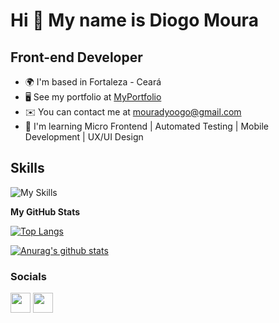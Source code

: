 
# Hi 👋 My name is Diogo Moura

## Front-end Developer

- 🌍  I'm based in Fortaleza - Ceará
- 🖥️  See my portfolio at [MyPortfolio](https://matheusaraujo.vercel.app/)
- ✉️  You can contact me at [mouradyoogo@gmail.com](mouradyoogo@gmail.com)
- 🧠  I'm learning Micro Frontend | Automated Testing | Mobile Development | UX/UI Design


## Skills
![My Skills](https://skillicons.dev/icons?i=react,next,ts,nodejs,graphql,apollo,express,prisma,sqlite,postgres,git,linux,docker,figma,tailwind,sass,styledcomponents,php,laravel,html,css,js,c#)


<b>My GitHub Stats</b>

[![Top Langs](https://github-readme-stats.vercel.app/api/top-langs/?username=Dyoogo&layout=compact&hide=starlark,dart,makefile,dockerfile,shell&langs_count=8&theme=radical)](https://github.com/anuraghazra/github-readme-stats)

[![Anurag's github stats](https://github-readme-stats.vercel.app/api?username=Dyoogo&count_private=true&hide=stars&show_icons=true&theme=radical)](https://github.com/anuraghazra/github-readme-stats)

### Socials

<p align="left"> <a href="https://www.github.com/Dyoogo" target="_blank" rel="noreferrer"><img src="https://raw.githubusercontent.com/danielcranney/readme-generator/main/public/icons/socials/github.svg" width="32" height="32" /></a> <a href="https://www.linkedin.com/in/diogo-moura-00/?lipi=urn%3Ali%3Apage%3Ad_flagship3_feed%3BVeMxMs3TQlCqJFTaiILtuQ%3D%3D" target="_blank" rel="noreferrer"><img src="https://raw.githubusercontent.com/danielcranney/readme-generator/main/public/icons/socials/linkedin.svg" width="32" height="32" /></a></p>

</div>
